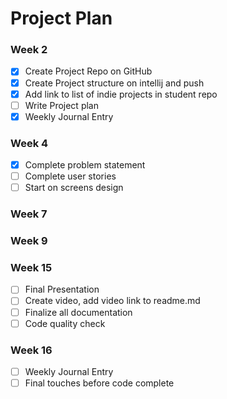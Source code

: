 # Project Plan

### Week 2
- [x] Create Project Repo on GitHub
- [x] Create Project structure on intellij and push
- [X] Add link to list of indie projects in student repo
- [ ] Write Project plan
- [x] Weekly Journal Entry

### Week 4
- [x] Complete problem statement
- [ ] Complete user stories
- [ ] Start on screens design

### Week 7


### Week 9

### Week 15
- [ ] Final Presentation
- [ ] Create video, add video link to readme.md
- [ ] Finalize all documentation
- [ ] Code quality check

### Week 16
- [ ] Weekly Journal Entry
- [ ] Final touches before code complete